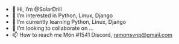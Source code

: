 - 👋 Hi, I’m @SolarDrill
- 👀 I’m interested in Python, Linux, Django
- 🌱 I’m currently learning Python, Linux, Django
- 💞️ I’m looking to collaborate on ...
- 📫 How to reach me Món #1541 Discord, ramonsvnp@gmail.com

<!---
SolarDrill/SolarDrill is a ✨ special ✨ repository because its `README.md` (this file) appears on your GitHub profile.
You can click the Preview link to take a look at your changes.
--->
